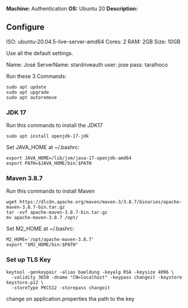 **Machine:** Authentication
**OS:** Ubuntu 20
**Description:**

## Configure

ISO: ubuntu-20.04.5-live-server-amd64
Cores: 2
RAM: 2GB
Size: 10GB

Use all the default settings.

Name: José
ServerName: stardriveauth
user: jose
pass: taralhoco

Run these 3 Commands:

```
sudo apt update
sudo apt upgrade
sudo apt autoremove
```

### JDK 17

Run this commands to install the JDK17

```
sudo apt install openjdk-17-jdk
```

Set JAVA_HOME at ~/.bashrc:

```
export JAVA_HOME=/lib/jvm/java-17-openjdk-amd64
export PATH=$JAVA_HOME/bin:$PATH
```

### Maven 3.8.7

Run this commands to install Maven

```
wget https://dlcdn.apache.org/maven/maven-3/3.8.7/binaries/apache-maven-3.8.7-bin.tar.gz
tar -xvf apache-maven-3.8.7-bin.tar.gz
mv apache-maven-3.8.7 /opt/
```

Set M2_HOME at ~/.bashrc:

```
M2_HOME='/opt/apache-maven-3.8.7'
export "$M2_HOME/bin:$PATH"
```

### Set up TLS Key

```
keytool -genkeypair -alias baeldung -keyalg RSA -keysize 4096 \
  -validity 3650 -dname "CN=localhost" -keypass changeit -keystore keystore.p12 \
  -storeType PKCS12 -storepass changeit
```

change on application.properties tha path to the key